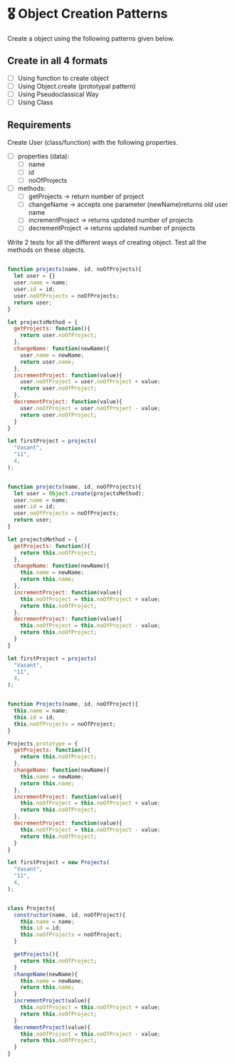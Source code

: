 # 🎖 Object Creation Patterns

Create a object using the following patterns given below.

## Create in all 4 formats

- [ ] Using function to create object
- [ ] Using Object.create (prototypal pattern)
- [ ] Using Pseudoclassical Way
- [ ] Using Class

## Requirements

Create User (class/function) with the following properties.

- [ ] properties (data):
  - [ ] name
  - [ ] id
  - [ ] noOfProjects
- [ ] methods:
  - [ ] getProjects -> return number of project
  - [ ] changeName -> accepts one parameter (newName)returns old user name
  - [ ] incrementProject -> returns updated number of projects
  - [ ] decrementProject -> returns updated number of projects

Write 2 tests for all the different ways of creating object. Test all the methods on these objects.

```js

function projects(name, id, noOfProjects){
  let user = {}
  user.name = name;
  user.id = id;
  user.noOfProjects = noOfProjects;
  return user;
}

let projectsMethod = {
  getProjects: function(){
    return user.noOfProject;
  },
  changeName: function(newName){
    user.name = newName;
    return user.name;
  },
  incrementProject: function(value){
    user.noOfProject = user.noOfProject + value;
    return user.noOfProject;
  },
  decrementProject: function(value){
    user.noOfProject = user.noOfProject - value;
    return user.noOfProject;
  }
}

let firstProject = projects(
  "Vasant",
  "11",
  4,
);


```

```js

function projects(name, id, noOfProjects){
  let user = Object.create(projectsMethod);
  user.name = name;
  user.id = id;
  user.noOfProjects = noOfProjects;
  return user;
}

let projectsMethod = {
  getProjects: function(){
    return this.noOfProject;
  },
  changeName: function(newName){
    this.name = newName;
    return this.name;
  },
  incrementProject: function(value){
    this.noOfProject = this.noOfProject + value;
    return this.noOfProject;
  },
  decrementProject: function(value){
    this.noOfProject = this.noOfProject - value;
    return this.noOfProject;
  }
}

let firstProject = projects(
  "Vasant",
  "11",
  4,
);

```

```js

function Projects(name, id, noOfProject){
  this.name = name;
  this.id = id;
  this.noOfProjects = noOfProject;
}

Projects.prototype = {
  getProjects: function(){
    return this.noOfProject;
  },
  changeName: function(newName){
    this.name = newName;
    return this.name;
  },
  incrementProject: function(value){
    this.noOfProject = this.noOfProject + value;
    return this.noOfProject;
  },
  decrementProject: function(value){
    this.noOfProject = this.noOfProject - value;
    return this.noOfProject;
  }
}

let firstProject = new Projects(
  "Vasant",
  "11",
  4,
);

```


```js

class Projects{
  constructor(name, id, noOfProject){
    this.name = name;
    this.id = id;
    this.noOfProjects = noOfProject;
  }

  getProjects(){
    return this.noOfProject;
  }
  changeName(newName){
    this.name = newName;
    return this.name;
  }
  incrementProject(value){
    this.noOfProject = this.noOfProject + value;
    return this.noOfProject;
  }
  decrementProject(value){
    this.noOfProject = this.noOfProject - value;
    return this.noOfProject;
  }
}


```